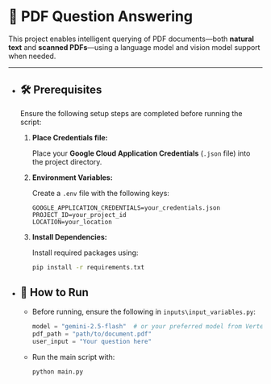# 📄 PDF Question Answering

This project enables intelligent querying of PDF documents—both **natural text** and **scanned PDFs**—using a language model and vision model support when needed.

---

* ## 🛠️ Prerequisites

    Ensure the following setup steps are completed before running the script:
    
    1. **Place Credentials file:**

       Place your **Google Cloud Application Credentials** (`.json` file) into the project directory.
    
    3. **Environment Variables:**

       Create a `.env` file with the following keys:
        ```env
        GOOGLE_APPLICATION_CREDENTIALS=your_credentials.json
        PROJECT_ID=your_project_id
        LOCATION=your_location
        ```
    
    5. **Install Dependencies:**

       Install required packages using:
        ```bash
        pip install -r requirements.txt
        ```

* ## 🚀 How to Run

    - Before running, ensure the following in `inputs\input_variables.py`:
        ```python
        model = "gemini-2.5-flash"  # or your preferred model from Vertex AI
        pdf_path = "path/to/document.pdf"
        user_input = "Your question here"
        ```
    
    - Run the main script with:
        ```bash
        python main.py
        ```
